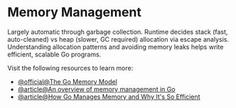 # Memory Management

Largely automatic through garbage collection. Runtime decides stack (fast, auto-cleaned) vs heap (slower, GC required) allocation via escape analysis. Understanding allocation patterns and avoiding memory leaks helps write efficient, scalable Go programs.

Visit the following resources to learn more:

- [@official@The Go Memory Model](https://go.dev/ref/mem)
- [@article@An overview of memory management in Go](https://medium.com/safetycultureengineering/an-overview-of-memory-management-in-go-9a72ec7c76a8)
- [@article@How Go Manages Memory and Why It's So Efficient](https://medium.com/@siddharthnarayan/how-go-manages-memory-and-why-its-so-efficient-68c13133ba1c)